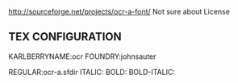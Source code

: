 
http://sourceforge.net/projects/ocr-a-font/
Not sure about License













TEX CONFIGURATION
-----------------

KARLBERRYNAME:ocr
FOUNDRY:johnsauter

REGULAR:ocr-a.sfdir
ITALIC:
BOLD:
BOLD-ITALIC:


